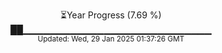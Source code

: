 <p align="center">
⏳Year Progress (7.69 %) <br>
██▁▁▁▁▁▁▁▁▁▁▁▁▁▁▁▁▁▁▁▁▁▁▁▁▁▁▁▁ <br>
<sub>Updated: Wed, 29 Jan 2025 01:37:26 GMT</sub>
</p>

